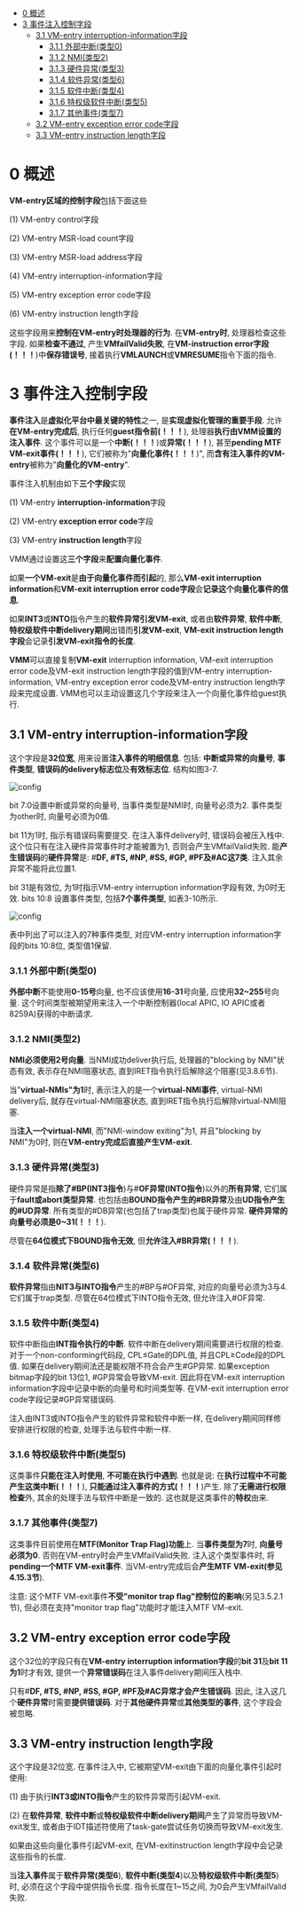 
<!-- @import "[TOC]" {cmd="toc" depthFrom=1 depthTo=6 orderedList=false} -->

<!-- code_chunk_output -->

* [0 概述](#0-概述)
* [3 事件注入控制字段](#3-事件注入控制字段)
	* [3.1 VM\-entry interruption\-information字段](#31-vm-entry-interruption-information字段)
		* [3.1.1 外部中断(类型0)](#311-外部中断类型0)
		* [3.1.2 NMI(类型2)](#312-nmi类型2)
		* [3.1.3 硬件异常(类型3)](#313-硬件异常类型3)
		* [3.1.4 软件异常(类型6)](#314-软件异常类型6)
		* [3.1.5 软件中断(类型4)](#315-软件中断类型4)
		* [3.1.6 特权级软件中断(类型5)](#316-特权级软件中断类型5)
		* [3.1.7 其他事件(类型7)](#317-其他事件类型7)
	* [3.2 VM\-entry exception error code字段](#32-vm-entry-exception-error-code字段)
	* [3.3 VM\-entry instruction length字段](#33-vm-entry-instruction-length字段)

<!-- /code_chunk_output -->

# 0 概述

**VM\-entry区域的控制字段**包括下面这些

(1) VM\-entry control字段

(2) VM\-entry MSR\-load count字段

(3) VM\-entry MSR\-load address字段

(4) VM\-entry interruption\-information字段

(5) VM\-entry exception error code字段

(6) VM\-entry instruction length字段

这些字段用来**控制在VM\-entry时处理器的行为**. 在**VM\-entry时**, 处理器检查这些字段. 如果**检查不通过**, 产生**VMfailValid失败**, 在**VM\-instruction error字段(！！！**)中**保存错误号**, 接着执行**VMLAUNCH**或**VMRESUME**指令下面的指令.

# 3 事件注入控制字段

**事件注入**是**虚拟化平台中最关键的特性**之一, 是**实现虚拟化管理的重要手段**. 允许**在VM\-entry完成后**, 执行任何**guest指令前(！！！**), 处理器**执行由VMM设置的注入事件**. 这个事件可以是一个**中断(！！！**)或**异常(！！！**), 甚至**pending MTF VM\-exit事件(！！！**), 它们被称为"**向量化事件(！！！**)", 而**含有注入事件的VM\-entry**被称为"**向量化的VM\-entry**".

事件注入机制由如下**三个字段**实现

(1) VM\-entry **interruption\-information**字段

(2) VM\-entry **exception error code**字段

(3) VM\-entry **instruction length**字段

VMM通过设置这**三个字段**来**配置向量化事件**. 

如果**一个VM\-exit**是**由于向量化事件而引起**的, 那么**VM\-exit interruption information**和**VM\-exit interruption error code字段**会**记录这个向量化事件的信息**. 

如果**INT3**或**INTO**指令产生的**软件异常引发VM\-exit**, 或者由**软件异常**, **软件中断**, **特权级软件中断delivery期间**出错而**引发VM\-exit**, **VM\-exit instruction length字段**会记录**引发VM\-exit指令的长度**.

**VMM**可以直接复制**VM\-exit** interruption information, VM\-exit interruption error code及VM\-exit instruction length字段的值到VM\-entry interruption\-information, VM\-entry exception error code及VM\-entry instruction length字段来完成设置. VMM也可以主动设置这几个字段来注入一个向量化事件给guest执行.

## 3.1 VM\-entry interruption\-information字段

这个字段是**32位宽**, 用来设置**注入事件的明细信息**. 包括: **中断或异常的向量号**, **事件类型**, **错误码的delivery标志位**及**有效标志位**. 结构如图3\-7.

![config](./images/1.png)

bit 7:0设置中断或异常的向量号, 当事件类型是NMI时, 向量号必须为2. 事件类型为other时, 向量号必须为0值.

bit 11为1时, 指示有错误码需要提交. 在注入事件delivery时, 错误码会被压入栈中. 这个位只有在注入硬件异常事件时才能被置为1, 否则会产生VMfailValid失败. 能**产生错误码**的**硬件异常**是: \#**DF, \#TS, \#NP, \#SS, \#GP, \#PF及\#AC这7类**. 注入其余异常不能将此位置1.

bit 31是有效位, 为1时指示VM\-entry interruption information字段有效, 为0时无效. bits 10:8 设置事件类型, 包括**7个事件类型**, 如表3\-10所示.

![config](./images/2.png)

表中列出了可以注入的7种事件类型, 对应VM\-entry interruption information字段的bits 10:8位, 类型值1保留.

### 3.1.1 外部中断(类型0)

**外部中断**不能使用**0\-15号**向量, 也不应该使用**16\-31**号向量, 应使用**32\~255**号向量. 这个时间类型被期望用来注入一个中断控制器(local APIC, IO APIC或者8259A)获得的中断请求.

### 3.1.2 NMI(类型2)

**NMI必须使用2号向量**. 当NMI成功deliver执行后, 处理器的"blocking by NMI"状态有效, 表示存在NMI阻塞状态, 直到IRET指令执行后解除这个阻塞(见3.8.6节).

当"**virtual\-NMIs"为1**时, 表示注入的是一个**virtual\-NMI事件**, virtual\-NMI delivery后, 就存在virtual\-NMI阻塞状态, 直到IRET指令执行后解除virtual\-NMI阻塞.

当**注入一个virtual\-NMI**, 而"NMI\-window exiting"为1, 并且"blocking by NMI"为0时, 则在**VM\-entry完成后直接产生VM\-exit**.

### 3.1.3 硬件异常(类型3)

硬件异常是指**除了\#BP(INT3指令**)与\#**OF异常(INTO指令**)以外的**所有异常**, 它们属于**fault或abort类型异常**. 也包括由**BOUND指令产生的\#BR异常**及由**UD指令产生的\#UD异常**. 所有类型的\#DB异常(也包括了trap类型)也属于硬件异常. **硬件异常的向量号必须是0\~31(！！！**).

尽管在**64位模式下BOUND指令无效**, 但**允许注入\#BR异常(！！！**).

### 3.1.4 软件异常(类型6)

**软件异常**指由**NIT3与INTO指令**产生的\#BP与\#OF异常, 对应的向量号必须为3与4. 它们属于trap类型. 尽管在64位模式下INTO指令无效, 但允许注入\#OF异常.

### 3.1.5 软件中断(类型4)

软件中断指由**INT指令执行的中断**. 软件中断在delivery期间需要进行权限的检查. 对于一个non\-conforming代码段, CPL≤Gate的DPL值, 并且CPL≥Code段的DPL值. 如果在delivery期间法还是能权限不符合会产生\#GP异常. 如果exception bitmap字段的bit 13位1, \#GP异常会导致VM\-exit. 因此将在VM\-exit interruption information字段中记录中断的向量号和时间类型等. 在VM\-exit interruption error code字段记录\#GP异常错误码.

注入由INT3或INTO指令产生的软件异常和软件中断一样, 在delivery期间同样修安排进行权限的检查, 处理手法与软件中断一样.

### 3.1.6 特权级软件中断(类型5)

这类事件**只能在注入时使用**, **不可能在执行中遇到**. 也就是说: 在**执行过程中不可能产生这类中断(！！！**), **只能通过注入事件的方式(！！！**)产生. 除了**无需进行权限检查**外, 其余的处理手法与软件中断是一致的. 这也就是这类事件的**特权**由来.

### 3.1.7 其他事件(类型7)

这类事件目前使用在**MTF(Monitor Trap Flag)功能**上. 当**事件类型为7**时, **向量号必须为0**. 否则在VM\-entry时会产生VMfailValid失败. 注入这个类型事件时, 将**pending一个MTF VM\-exit事件**. 当VM\-entry完成后会**产生MTF VM\-exit(参见4.15.3节**).

注意: 这个MTF VM\-exit事件**不受"monitor trap flag"控制位的影响**(另见3.5.2.1节), 但必须在支持"monitor trap flag"功能时才能注入MTF VM\-exit.

## 3.2 VM\-entry exception error code字段

这个32位的字段只有在**VM\-entry interruption information字段**的**bit 31**及**bit 11为1**时才有效, 提供一个**异常错误码**在注入事件delivery期间压入栈中.

只有\#**DF, \#TS, \#NP, \#SS, \#GP, \#PF及\#AC异常才会产生错误码**. 因此, 注入这几个**硬件异常**时需要**提供错误码**. 对于**其他硬件异常**或**其他类型的事件**, 这个字段会被忽略.

## 3.3 VM\-entry instruction length字段

这个字段是32位宽. 在事件注入中, 它被期望VM\-exit由下面的向量化事件引起时使用:

(1) 由于执行**INT3或INTO指令**产生的软件异常而引起VM\-exit.

(2) 在**软件异常**, **软件中断**或**特权级软件中断delivery期间**产生了异常而导致VM\-exit发生, 或者由于IDT描述符使用了task\-gate尝试任务切换而导致VM\-exit发生.

如果由这些向量化事件引起VM\-exit, 在VM\-exitinstruction length字段中会记录这些指令的长度.

当**注入事件**属于**软件异常(类型6**), **软件中断(类型4**)以及**特权级软件中断(类型5**)时, 必须在这个字段中提供指令长度. 指令长度在1\~15之间, 为0会产生VMfailValid失败.